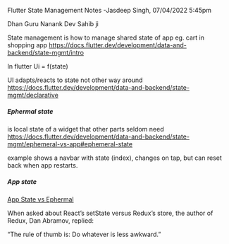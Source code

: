 Flutter State Management Notes
-Jasdeep Singh, 07/04/2022 5:45pm

Dhan Guru Nanank Dev Sahib ji

State management is how to manage shared state of app
eg. cart in shopping app
https://docs.flutter.dev/development/data-and-backend/state-mgmt/intro


In flutter
Ui = f(state)

UI adapts/reacts to state
not other way around
https://docs.flutter.dev/development/data-and-backend/state-mgmt/declarative


##### Ephermal state 
is local state of a widget that other parts seldom need
https://docs.flutter.dev/development/data-and-backend/state-mgmt/ephemeral-vs-app#ephemeral-state

example 
shows a navbar with state (index), changes on tap, but can reset back when app restarts.

##### App state
[App State vs Ephermal](https://docs.flutter.dev/assets/images/docs/development/data-and-backend/state-mgmt/ephemeral-vs-app-state.png)


When asked about React’s setState versus Redux’s store, the author of Redux, Dan Abramov, replied:

“The rule of thumb is: Do whatever is less awkward.”



